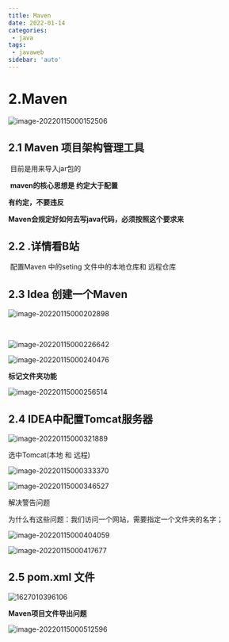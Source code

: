 ```yaml
---
title: Maven
date: 2022-01-14
categories:
 - java
tags:
 - javaweb
sidebar: 'auto'
---
```

# 2.Maven

![image-20220115000152506](https://gitee.com/yishenlaoban/git-typore/raw/master/image_my/image-20220115000152506.png)

## 2.1 Maven 项目架构管理工具

​    目前是用来导入jar包的

​    **maven的核心思想是  约定大于配置**

   **有约定，不要违反**

   **Maven会规定好如何去写java代码，必须按照这个要求来**

## 2.2 .详情看B站   

​      配置Maven 中的seting 文件中的本地仓库和 远程仓库

## 2.3 Idea 创建一个Maven

![image-20220115000202898](https://gitee.com/yishenlaoban/git-typore/raw/master/image_my/image-20220115000202898.png)

​    

![image-20220115000226642](https://gitee.com/yishenlaoban/git-typore/raw/master/image_my/image-20220115000226642.png)

![image-20220115000240476](https://gitee.com/yishenlaoban/git-typore/raw/master/image_my/image-20220115000240476.png)

**标记文件夹功能**

![image-20220115000256514](https://gitee.com/yishenlaoban/git-typore/raw/master/image_my/image-20220115000256514.png)



## 2.4 IDEA中配置Tomcat服务器

![image-20220115000321889](https://gitee.com/yishenlaoban/git-typore/raw/master/image_my/image-20220115000321889.png)

选中Tomcat(本地 和 远程)

![image-20220115000333370](https://gitee.com/yishenlaoban/git-typore/raw/master/image_my/image-20220115000333370.png)

![image-20220115000346527](https://gitee.com/yishenlaoban/git-typore/raw/master/image_my/image-20220115000346527.png)



解决警告问题 

为什么有这些问题：我们访问一个网站，需要指定一个文件夹的名字；

![image-20220115000404059](https://gitee.com/yishenlaoban/git-typore/raw/master/image_my/image-20220115000404059.png)

![image-20220115000417677](https://gitee.com/yishenlaoban/git-typore/raw/master/image_my/image-20220115000417677.png)


## 2.5 pom.xml 文件

![1627010396106](https://gitee.com/yishenlaoban/git-typore/raw/master/image_my/image-20220115000441967.png)

**Maven项目文件导出问题**

![image-20220115000512596](https://gitee.com/yishenlaoban/git-typore/raw/master/image_my/image-20220115000512596.png)